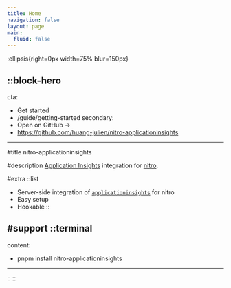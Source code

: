 ```yaml
---
title: Home
navigation: false
layout: page
main:
  fluid: false
---
```


:ellipsis{right=0px width=75% blur=150px}

::block-hero
---
cta:
  - Get started
  - /guide/getting-started
secondary:
  - Open on GitHub →
  - https://github.com/huang-julien/nitro-applicationinsights
---

#title
nitro-applicationinsights

#description
[Application Insights](https://learn.microsoft.com/fr-fr/azure/azure-monitor/app/app-insights-overview?tabs=net) integration for [nitro](https://nitro.unjs.io/).


#extra
  ::list
  - Server-side integration of [`applicationinsights`](https://www.npmjs.com/package/applicationinsights) for nitro
  - Easy setup
  - Hookable
  ::

#support
  ::terminal
  ---
  content:
  - pnpm install nitro-applicationinsights
  ---
  ::
::
